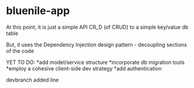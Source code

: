 # bluenile-app

At this point, it is just a simple API CR_D (of CRUD) to a simple key/value db table

But, it uses the Dependency Injection design pattern - decoupling sections of the code

YET TO DO: 
*add model/service structure
*incorporate db migration tools
*employ a cohesive client-side dev strategy
*add authentication

devbranch added line
